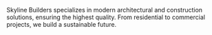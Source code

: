 Skyline Builders specializes in modern architectural and construction solutions, ensuring the highest quality. From residential to commercial projects, we build a sustainable future.
